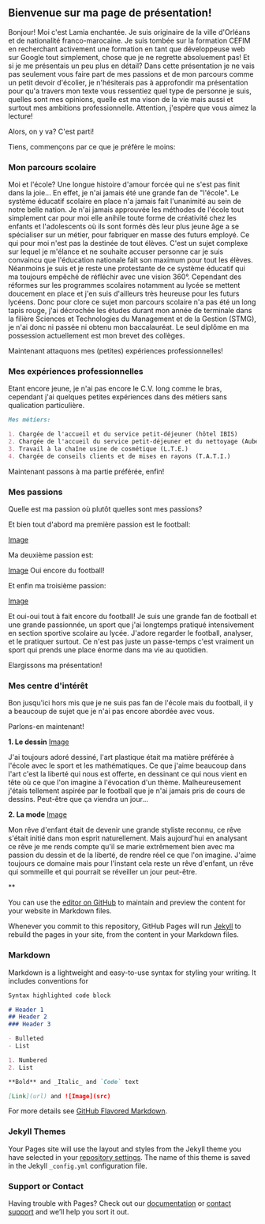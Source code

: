 ## Bienvenue sur ma page de présentation! 

Bonjour! Moi c'est Lamia enchantée. Je suis originaire de la ville d'Orléans et de nationalité franco-marocaine. Je suis tombée sur la formation CEFIM en recherchant activement une formation en tant que développeuse web sur Google tout simplement, chose que je ne regrette absoluement pas! 
Et si je me présentais un peu plus en détail? 
Dans cette présentation je ne vais pas seulement vous faire part de mes passions et de mon parcours comme un petit devoir d'écolier, je n'hésiterais pas à approfondir ma présentation pour qu'a travers mon texte vous ressentiez quel type de personne je suis, quelles sont mes opinions, quelle est ma vison de la vie mais aussi et surtout mes ambitions professionnelle. Attention, j'espère que vous aimez la lecture! 

Alors, on y va? 
C'est parti! 

Tiens, commençons par ce que je préfère le moins: 

### Mon parcours scolaire

Moi et l'école? Une longue histoire d'amour forcée qui ne s'est pas finit dans la joie... 
En effet, je n'ai jamais été une grande fan de "l'école". Le système éducatif scolaire en place n'a jamais fait l'unanimité au sein de notre belle nation. Je n'ai jamais approuvée les méthodes de l'école tout simplement car pour moi elle anihile toute forme de créativité chez les enfants et l'adolescents où ils sont formés dès leur plus jeune âge a se spécialiser sur un métier, pour fabriquer en masse des futurs employé. Ce qui pour moi n'est pas la destinée de tout élèves. C'est un sujet complexe sur lequel je m'élance et ne souhaite accuser personne car je suis convaincu que l'éducation nationale fait son maximum pour tout les élèves. Néanmoins je suis et je reste une protestante de ce système éducatif qui ma toujours empêché de réfléchir avec une vision 360°. Cependant des réformes sur les programmes scolaires notamment au lycée se mettent doucement en place et j'en suis d'ailleurs très heureuse pour les futurs lycéens. 
Donc pour clore ce sujet mon parcours scolaire n'a pas été un long tapis rouge, j'ai décrochée les études durant mon année de terminale dans la filière Sciences et Technologies du Management et de la Gestion (STMG), je n'ai donc ni passée ni obtenu mon baccalauréat. 
Le seul diplôme en ma possession actuellement est mon brevet des collèges. 


Maintenant attaquons mes (petites) expériences professionnelles! 

### Mes expériences professionnelles

Etant encore jeune, je n'ai pas encore le C.V. long comme le bras, cependant j'ai quelques petites expériences dans des métiers sans qualication particulière. 
 
```markdown
Mes métiers:

1. Chargée de l'accueil et du service petit-déjeuner (hôtel IBIS)
2. Chargée de l'accueil du service petit-déjeuner et du nettoyage (Auberge de Jeunesse)
3. Travail à la chaîne usine de cosmétique (L.T.E.)
4. Chargée de conseils clients et de mises en rayons (T.A.T.I.)

```
Maintenant passons à ma partie préférée, enfin!

### Mes passions 

Quelle est ma passion où plutôt quelles sont mes passions?

Et bien tout d'abord ma première passion est le football: 

[Image](https://medias.lequipe.fr/img-photo-jpg/cristiano-ronaldo-affole-les-compteurs-en-ligue-des-champions-presse-sports/1500000001114985/0:0,1998:1332-624-416-75/a7f8f.jpg)

Ma deuxième passion est: 

[Image](https://medias.lequipe.fr/img-photo-jpg/les-supporters-du-real-souhaitent-voir-mbappe-rejoindre-leur-equipe-p-lahalle-l-equipe/1500000001120144/0:0,1998:1332-624-416-75/60b14.jpg)
Oui encore du football!

Et enfin ma troisième passion: 

[Image](https://cdn-media.rtl.fr/cache/TPT-DtdAW_LD7z8-PW2tAg/880v587-0/online/image/2018/1219/7795980624_15-juillet-l-equipe-de-france-de-football-remporte-la-coupe-du-monde-pour-la-2e-fois-de-son-histoire.jpg)

Et oui-oui tout à fait encore du football! Je suis une grande fan de football et une grande passionnée, un sport que j'ai longtemps pratiqué intensivement en section sportive scolaire au lycée. J'adore regarder le football, analyser, et le pratiquer surtout. Ce n'est pas juste un passe-temps c'est vraiment un sport qui prends une place énorme dans ma vie au quotidien. 

Elargissons ma présentation!

### Mes centre d'intérêt 

Bon jusqu'ici hors mis que je ne suis pas fan de l'école mais du football, il y a beaucoup de sujet que je n'ai pas encore abordée avec vous. 

Parlons-en maintenant!

**1. Le dessin**
[Image](http://espritbd.fr/wp-content/uploads/2018/01/bien-900x450.jpg)

J'ai toujours adoré dessiné, l'art plastique était ma matière préférée à l'école avec le sport et les mathématiques. Ce que j'aime beaucoup dans l'art c'est la liberté qui nous est offerte, en dessinant ce qui nous vient en tête où ce que l'on imagine à l'évocation d'un thème. Malheureusement j'étais tellement aspirée par le football que je n'ai jamais pris de cours de dessins. Peut-être que ça viendra un jour... 

**2. La mode** 
[Image](https://conseilnationalducuir.org/sites/default/files/styles/photo_credit_contenu/public/medias-cnc/guide_des_metiers/styliste.jpg?itok=L1P64tHU)

Mon rêve d'enfant était de devenir une grande styliste reconnu, ce rêve s'était initié dans mon esprit naturellement. Mais aujourd'hui en analysant ce rêve je me rends compte qu'il se marie extrêmement bien avec ma passion du dessin et de la liberté, de rendre réel ce que l'on imagine. J'aime toujours ce domaine mais pour l'instant cela reste un rêve d'enfant, un rêve qui sommeille et qui pourrait se réveiller un jour peut-être. 

**









You can use the [editor on GitHub](https://github.com/Lamia45/Candidature-CEFIM/edit/master/README.md) to maintain and preview the content for your website in Markdown files.

Whenever you commit to this repository, GitHub Pages will run [Jekyll](https://jekyllrb.com/) to rebuild the pages in your site, from the content in your Markdown files.

### Markdown

Markdown is a lightweight and easy-to-use syntax for styling your writing. It includes conventions for

```markdown
Syntax highlighted code block

# Header 1
## Header 2
### Header 3

- Bulleted
- List

1. Numbered
2. List

**Bold** and _Italic_ and `Code` text

[Link](url) and ![Image](src)
```

For more details see [GitHub Flavored Markdown](https://guides.github.com/features/mastering-markdown/).

### Jekyll Themes

Your Pages site will use the layout and styles from the Jekyll theme you have selected in your [repository settings](https://github.com/Lamia45/Candidature-CEFIM/settings). The name of this theme is saved in the Jekyll `_config.yml` configuration file.

### Support or Contact

Having trouble with Pages? Check out our [documentation](https://help.github.com/categories/github-pages-basics/) or [contact support](https://github.com/contact) and we’ll help you sort it out.
